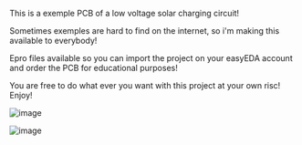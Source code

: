 This is a exemple PCB of a low voltage solar charging circuit!

Sometimes exemples are hard to find on the internet, so i'm making this available to everybody!

Epro files available so you can import the project on your easyEDA account and order the PCB for educational purposes!

You are free to do what ever you want with this project at your own risc! Enjoy!

![image](https://github.com/Rodis500/CN3791/assets/102040214/afb3bdce-f319-40af-ba5e-5167096e7648)

![image](https://github.com/Rodis500/CN3791/assets/102040214/1e5f90fc-3613-4eac-8cd2-181914a7efde)
